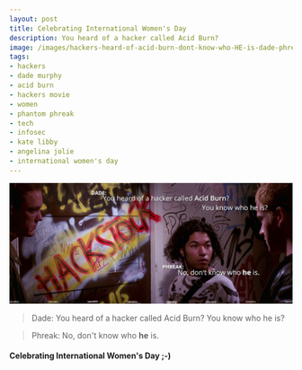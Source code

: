 ```yaml
---
layout: post
title: Celebrating International Women's Day
description: You heard of a hacker called Acid Burn?
image: /images/hackers-heard-of-acid-burn-dont-know-who-HE-is-dade-phreak-cyberdelianyc-1920x820-comp.jpg
tags:
- hackers
- dade murphy
- acid burn
- hackers movie
- women
- phantom phreak
- tech
- infosec
- kate libby
- angelina jolie
- international women's day
---
```

![Hackers (1995) scene, Dade, Phreak and Cereal talking outside Nikon's apartment door. Dade: You heard of a hacker called Acid Burn? You know who he is? Phreak: No, don't know who he is. (Acid Burn of course a woman hacker played by Angelina Jolie)](/images/hackers-heard-of-acid-burn-dont-know-who-HE-is-dade-phreak-cyberdelianyc-1920x820-comp.jpg)

> Dade: You heard of a hacker called Acid Burn? You know who he is?

> Phreak: No, don't know who **he** is.

#### Celebrating International Women's Day ;-)